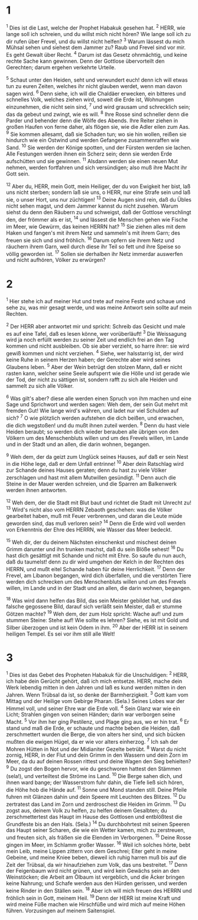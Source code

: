 # 1 
<sup>1</sup> Dies ist die Last, welche der Prophet Habakuk gesehen hat. <sup>2</sup> HERR, wie lange soll ich schreien, und du willst mich nicht hören? Wie lange soll ich zu dir rufen über Frevel, und du willst nicht helfen? <sup>3</sup> Warum lässest du mich Mühsal sehen und siehest dem Jammer zu? Raub und Frevel sind vor mir. Es geht Gewalt über Recht. <sup>4</sup> Darum ist das Gesetz ohnmächtig, und keine rechte Sache kann gewinnen. Denn der Gottlose übervorteilt den Gerechten; darum ergehen verkehrte Urteile. 

<sup>5</sup> Schaut unter den Heiden, seht und verwundert euch! denn ich will etwas tun zu euren Zeiten, welches ihr nicht glauben werdet, wenn man davon sagen wird. <sup>6</sup> Denn siehe, ich will die Chaldäer erwecken, ein bitteres und schnelles Volk, welches ziehen wird, soweit die Erde ist, Wohnungen einzunehmen, die nicht sein sind, <sup>7</sup> und wird grausam und schrecklich sein; das da gebeut und zwingt, wie es will. <sup>8</sup> Ihre Rosse sind schneller denn die Parder und behender denn die Wölfe des Abends. Ihre Reiter ziehen in großen Haufen von ferne daher, als flögen sie, wie die Adler eilen zum Aas. <sup>9</sup> Sie kommen allesamt, daß sie Schaden tun; wo sie hin wollen, reißen sie hindurch wie ein Ostwind und werden Gefangene zusammenraffen wie Sand. <sup>10</sup> Sie werden der Könige spotten, und der Fürsten werden sie lachen. Alle Festungen werden ihnen ein Scherz sein; denn sie werden Erde aufschütten und sie gewinnen. <sup>11</sup> Alsdann werden sie einen neuen Mut nehmen, werden fortfahren und sich versündigen; also muß ihre Macht ihr Gott sein. 

<sup>12</sup> Aber du, HERR, mein Gott, mein Heiliger, der du von Ewigkeit her bist, laß uns nicht sterben; sondern laß sie uns, o HERR, nur eine Strafe sein und laß sie, o unser Hort, uns nur züchtigen! <sup>13</sup> Deine Augen sind rein, daß du Übles nicht sehen magst, und dem Jammer kannst du nicht zusehen. Warum siehst du denn den Räubern zu und schweigst, daß der Gottlose verschlingt den, der frömmer als er ist, <sup>14</sup> und lässest die Menschen gehen wie Fische im Meer, wie Gewürm, das keinen HERRN hat? <sup>15</sup> Sie ziehen alles mit dem Haken und fangen's mit ihrem Netz und sammeln's mit ihrem Garn; des freuen sie sich und sind fröhlich. <sup>16</sup> Darum opfern sie ihrem Netz und räuchern ihrem Garn, weil durch diese ihr Teil so fett und ihre Speise so völlig geworden ist. <sup>17</sup> Sollen sie derhalben ihr Netz immerdar auswerfen und nicht aufhören, Völker zu erwürgen? 

# 2 
<sup>1</sup> Hier stehe ich auf meiner Hut und trete auf meine Feste und schaue und sehe zu, was mir gesagt werde, und was meine Antwort sein sollte auf mein Rechten. 

<sup>2</sup> Der HERR aber antwortet mir und spricht: Schreib das Gesicht und male es auf eine Tafel, daß es lesen könne, wer vorüberläuft! <sup>3</sup> Die Weissagung wird ja noch erfüllt werden zu seiner Zeit und endlich frei an den Tag kommen und nicht ausbleiben. Ob sie aber verzieht, so harre ihrer: sie wird gewiß kommen und nicht verziehen. <sup>4</sup> Siehe, wer halsstarrig ist, der wird keine Ruhe in seinem Herzen haben; der Gerechte aber wird seines Glaubens leben. <sup>5</sup> Aber der Wein betrügt den stolzen Mann, daß er nicht rasten kann, welcher seine Seele aufsperrt wie die Hölle und ist gerade wie der Tod, der nicht zu sättigen ist, sondern rafft zu sich alle Heiden und sammelt zu sich alle Völker. 

<sup>6</sup> Was gilt's aber? diese alle werden einen Spruch von ihm machen und eine Sage und Sprichwort und werden sagen: Weh dem, der sein Gut mehrt mit fremden Gut! Wie lange wird's währen, und ladet nur viel Schulden auf sich? <sup>7</sup> O wie plötzlich werden aufstehen die dich beißen, und erwachen, die dich wegstoßen! und du mußt ihnen zuteil werden. <sup>8</sup> Denn du hast viele Heiden beraubt; so werden dich wieder berauben alle übrigen von den Völkern um des Menschenbluts willen und um des Frevels willen, im Lande und in der Stadt und an allen, die darin wohnen, begangen. 

<sup>9</sup> Weh dem, der da geizt zum Unglück seines Hauses, auf daß er sein Nest in die Höhe lege, daß er dem Unfall entrinne! <sup>10</sup> Aber dein Ratschlag wird zur Schande deines Hauses geraten; denn du hast zu viele Völker zerschlagen und hast mit allem Mutwillen gesündigt. <sup>11</sup> Denn auch die Steine in der Mauer werden schreien, und die Sparren am Balkenwerk werden ihnen antworten. 

<sup>12</sup> Weh dem, der die Stadt mit Blut baut und richtet die Stadt mit Unrecht zu! <sup>13</sup> Wird's nicht also vom HERRN Zebaoth geschehen: was die Völker gearbeitet haben, muß mit Feuer verbrennen, und daran die Leute müde geworden sind, das muß verloren sein? <sup>14</sup> Denn die Erde wird voll werden von Erkenntnis der Ehre des HERRN, wie Wasser das Meer bedeckt. 

<sup>15</sup> Weh dir, der du deinem Nächsten einschenkst und mischest deinen Grimm darunter und ihn trunken machst, daß du sein Blöße sehest! <sup>16</sup> Du hast dich gesättigt mit Schande und nicht mit Ehre. So saufe du nun auch, daß du taumelst! denn zu dir wird umgehen der Kelch in der Rechten des HERRN, und mußt eitel Schande haben für deine Herrlichkeit. <sup>17</sup> Denn der Frevel, am Libanon begangen, wird dich überfallen, und die verstörten Tiere werden dich schrecken um des Menschenbluts willen und um des Frevels willen, im Lande und in der Stadt und an allen, die darin wohnen, begangen. 

<sup>18</sup> Was wird dann helfen das Bild, das sein Meister gebildet hat, und das falsche gegossene Bild, darauf sich verläßt sein Meister, daß er stumme Götzen machte? <sup>19</sup> Weh dem, der zum Holz spricht: Wache auf! und zum stummen Steine: Stehe auf! Wie sollte es lehren? Siehe, es ist mit Gold und Silber überzogen und ist kein Odem in ihm. <sup>20</sup> Aber der HERR ist in seinem heiligen Tempel. Es sei vor ihm still alle Welt! 

# 3 
<sup>1</sup> Dies ist das Gebet des Propheten Habakuk für die Unschuldigen: <sup>2</sup> HERR, ich habe dein Gerücht gehört, daß ich mich entsetze. HERR, mache dein Werk lebendig mitten in den Jahren und laß es kund werden mitten in den Jahren. Wenn Trübsal da ist, so denke der Barmherzigkeit. <sup>3</sup> Gott kam vom Mittag und der Heilige vom Gebirge Pharan. (Sela.) Seines Lobes war der Himmel voll, und seiner Ehre war die Erde voll. <sup>4</sup> Sein Glanz war wie ein Licht; Strahlen gingen von seinen Händen; darin war verborgen seine Macht. <sup>5</sup> Vor ihm her ging Pestilenz, und Plage ging aus, wo er hin trat. <sup>6</sup> Er stand und maß die Erde, er schaute und machte beben die Heiden, daß zerschmettert wurden die Berge, die von alters her sind, und sich bücken mußten die ewigen Hügel, da er wie vor alters einherzog. <sup>7</sup> Ich sah der Mohren Hütten in Not und der Midianiter Gezelte betrübt. <sup>8</sup> Warst du nicht zornig, HERR, in der Flut und dein Grimm in den Wassern und dein Zorn im Meer, da du auf deinen Rossen rittest und deine Wagen den Sieg behielten? <sup>9</sup> Du zogst den Bogen hervor, wie du geschworen hattest den Stämmen (sela!), und verteiltest die Ströme ins Land. <sup>10</sup> Die Berge sahen dich, und ihnen ward bange; der Wasserstrom fuhr dahin, die Tiefe ließ sich hören, die Höhe hob die Hände auf. <sup>11</sup> Sonne und Mond standen still. Deine Pfeile fuhren mit Glänzen dahin und dein Speere mit Leuchten des Blitzes. <sup>12</sup> Du zertratest das Land im Zorn und zerdroschest die Heiden im Grimm. <sup>13</sup> Du zogst aus, deinem Volk zu helfen, zu helfen deinem Gesalbten; du zerschmettertest das Haupt im Hause des Gottlosen und entblößtest die Grundfeste bis an den Hals. (Sela.) <sup>14</sup> Du durchbohrtest mit seinen Speeren das Haupt seiner Scharen, die wie ein Wetter kamen, mich zu zerstreuen, und freuten sich, als fräßen sie die Elenden im Verborgenen. <sup>15</sup> Deine Rosse gingen im Meer, im Schlamm großer Wasser. <sup>16</sup> Weil ich solches hörte, bebt mein Leib, meine Lippen zittern von dem Geschrei; Eiter geht in meine Gebeine, und meine Kniee beben, dieweil ich ruhig harren muß bis auf die Zeit der Trübsal, da wir hinaufziehen zum Volk, das uns bestreitet. <sup>17</sup> Denn der Feigenbaum wird nicht grünen, und wird kein Gewächs sein an den Weinstöcken; die Arbeit am Ölbaum ist vergeblich, und die Äcker bringen keine Nahrung; und Schafe werden aus den Hürden gerissen, und werden keine Rinder in den Ställen sein. <sup>18</sup> Aber ich will mich freuen des HERRN und fröhlich sein in Gott, meinem Heil. <sup>19</sup> Denn der HERR ist meine Kraft und wird meine Füße machen wie Hirschfüße und wird mich auf meine Höhen führen. Vorzusingen auf meinem Saitenspiel. 
